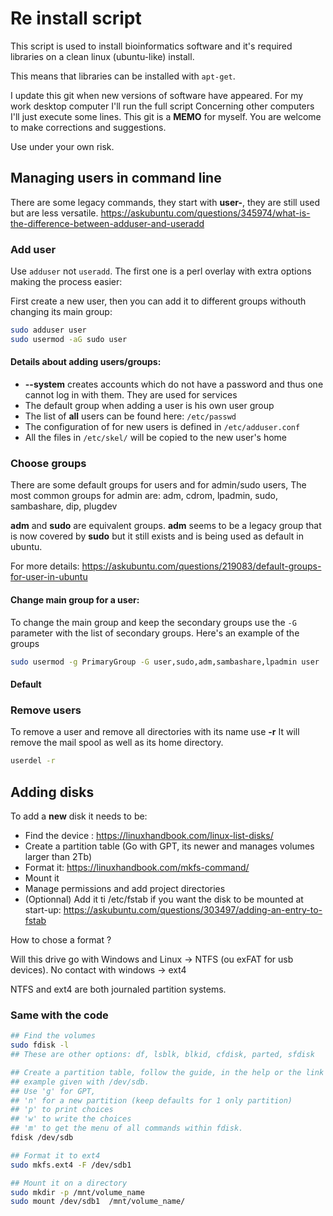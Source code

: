 # Re install script

This script is used to install bioinformatics software and it's required libraries on a clean linux (ubuntu-like) install.

This means that libraries can be installed with `apt-get`.

I update this git when new versions of software have appeared.
For my work desktop computer I'll run the full script
Concerning other computers I'll just execute some lines.
This git is a **MEMO** for myself.
You are welcome to make corrections and suggestions.

Use under your own risk.

## Managing users in command line

There are some legacy commands, they start with **user-**,
they are still used but are less versatile.
https://askubuntu.com/questions/345974/what-is-the-difference-between-adduser-and-useradd

### Add user

Use `adduser` not `useradd`.
The first one is a perl overlay with extra options making the process easier:

First create a new user, then you can add it to different groups withouth changing its main group:

```bash
sudo adduser user
sudo usermod -aG sudo user
```

#### Details about adding users/groups:

* **--system** creates accounts which do not have a password and thus one cannot log in with them.
They are used for services
* The default group when adding a user is his own user group
* The list of **all** users can be found here: `/etc/passwd`
* The configuration of for new users is defined in `/etc/adduser.conf`
* All the files in `/etc/skel/` will be copied to the new user's home


### Choose groups

There are some default groups for users and for admin/sudo users,
The most common groups for admin are:
adm, cdrom, lpadmin, sudo, sambashare, dip, plugdev

**adm** and **sudo** are equivalent groups.
**adm** seems to be a legacy group that is now covered by **sudo** but it still exists and is being used as default in ubuntu.

For more details:
https://askubuntu.com/questions/219083/default-groups-for-user-in-ubuntu

#### Change main group for a user:

To change the main group and keep the secondary groups use the `-G` parameter
with the list of secondary groups. Here's an example of the groups

```bash
sudo usermod -g PrimaryGroup -G user,sudo,adm,sambashare,lpadmin user
```


#### Default


### Remove users

To remove a user and remove all directories with its name use **-r**
It will remove the mail spool as well as its home directory.

```bash
userdel -r
```


## Adding disks

To add a **new** disk it needs to be:

* Find the device : https://linuxhandbook.com/linux-list-disks/
* Create a partition table (Go with GPT, its newer and manages volumes larger than 2Tb)
* Format it: https://linuxhandbook.com/mkfs-command/
* Mount it
* Manage permissions and add project directories
* (Optionnal) Add it ti /etc/fstab if you want the disk to be mounted at start-up: https://askubuntu.com/questions/303497/adding-an-entry-to-fstab


How to chose a format ?

Will this drive go with Windows and Linux → NTFS (ou exFAT for usb devices).
No contact with windows → ext4

NTFS and ext4 are both journaled partition systems.

### Same with the code

```bash
## Find the volumes
sudo fdisk -l
## These are other options: df, lsblk, blkid, cfdisk, parted, sfdisk

## Create a partition table, follow the guide, in the help or the link in the previous paragraph
## example given with /dev/sdb.
## Use 'g' for GPT,
## 'n' for a new partition (keep defaults for 1 only partition)
## 'p' to print choices
## 'w' to write the choices
## 'm' to get the menu of all commands within fdisk.
fdisk /dev/sdb

## Format it to ext4
sudo mkfs.ext4 -F /dev/sdb1

## Mount it on a directory
sudo mkdir -p /mnt/volume_name
sudo mount /dev/sdb1  /mnt/volume_name/

```


